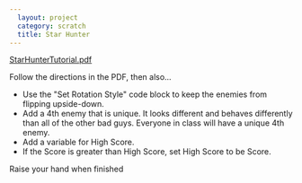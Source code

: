 ```yaml
---
  layout: project
  category: scratch
  title: Star Hunter
---
```


[StarHunterTutorial.pdf](https://drive.google.com/file/d/1W4wq8DE6N5-pITI9THZK7Wx_fpU8aZH5/view?usp=sharing)

Follow the directions in the PDF, then also...

- Use the "Set Rotation Style" code block to keep the enemies from flipping upside-down.
- Add a 4th enemy that is unique. It looks different and behaves differently than all of the other bad guys. Everyone in class will have a unique 4th enemy.
- Add a variable for High Score.
- If the Score is greater than High Score, set High Score to be Score.

Raise your hand when finished
